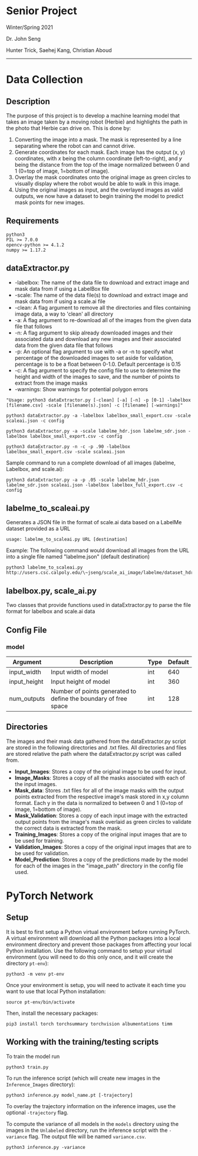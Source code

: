 # **Senior Project**
Winter/Spring 2021

Dr. John Seng

Hunter Trick, Saehej Kang, Christian Aboud
***



# Data Collection

## Description
The purpose of this project is to develop a machine learning model that takes an image taken by a moving robot (Herbie) and highlights the path in the photo that Herbie can drive on. This is done by: 
1.	Converting the image into a mask. The mask is represented by a line separating where the robot can and cannot drive. 
2.	Generate coordinates for each mask. Each image has the output (x, y) coordinates, with *x* being the column coordinate (left-to-right), and *y* being the distance from the top of the image normalized between 0 and 1 (0=top of image, 1=bottom of image). 
3.	Overlay the mask coordinates onto the original image as green circles to visually display where the robot would be able to walk in this image. 
4.	Using the original images as input, and the overlayed images as valid outputs, we now have a dataset to begin training the model to predict mask points for new images. 


## Requirements
```
python3
PIL >= 7.0.0
opencv-python >= 4.1.2
numpy >= 1.17.2
```

## dataExtractor.py

* -labelbox: The name of the data file to download and extract image and mask data from if using a LabelBox file
* -scale: The name of the data file(s) to download and extract image and mask data from if using a scale.ai file
* -clean: A flag argument to remove all the directories and files containing image data, a way to 'clean' all directory
* -a: A flag argument to re-download all of the images from the given data file that follows
* -n: A flag argument to skip already downloaded images and their associated data and download any new images and their associated data from the given data file that follows
* -p: An optional flag argument to use with -a or -n to specify what percentage of the downloaded images to set aside for validation, percentage is to be a float between 0-1.0. Default percentage is 0.15
* -c: A flag argument to specify the config file to use to determine the height and width of the images to save, and the number of points to extract from the image masks
* -warnings: Show warnings for potential polygon errors
```
"Usage: python3 dataExtractor.py [-clean] [-a] [-n] -p [0-1] -labelbox [filename.csv] -scale [filename(s).json] -c [filename] [-warnings]"
``` 
```
python3 dataExtractor.py -a -labelbox labelbox_small_export.csv -scale scaleai.json -c config

python3 dataExtractor.py -a -scale labelme_hdr.json labelme_sdr.json -labelbox labelbox_small_export.csv -c config

python3 dataExtractor.py -n -c -p .90 -labelbox labelbox_small_export.csv -scale scaleai.json
```

Sample command to run a complete download of all images (labelme, Labelbox, and scale.ai):

```
python3 dataExtractor.py -a -p .05 -scale labelme_hdr.json labelme_sdr.json scaleai.json -labelbox labelbox_full_export.csv -c config
```

## labelme_to_scaleai.py
Generates a JSON file in the format of scale.ai data based on a LabelMe dataset provided as a URL

```
usage: labelme_to_scaleai.py URL [destination]
```

Example:
The following command would download all images from the URL into a single file named "labelme.json" (default destination)
```
python3 labelme_to_scaleai.py http://users.csc.calpoly.edu/\~jseng/scale_ai_image/labelme/dataset_hdr
```

## labelbox.py, scale_ai.py
Two classes that provide functions used in dataExtractor.py to parse the file format for labelbox and scale.ai data

## Config File

### **model**
Argument|Description|Type|Default
---|---|---|---
input_width|Input width of model|int|640
input_height|Input height of model|int|360
num_outputs|Number of points generated to define the boundary of free space|int|128


## Directories
The images and their mask data gathered from the dataExtractor.py script are stored in the following directories and .txt files. All directories and files are stored relative the path where the dataExtractor.py script was called from.
* **Input_Images**: Stores a copy of the original image to be used for input.
* **Image_Masks**: Stores a copy of all the masks associated with each of the input images.
* **Mask_data**: Stores .txt files for all of the image masks with the output points extracted from the respective image's mask stored in x,y column format. Each y in the data is normalized to between 0 and 1 (0=top of image, 1=bottom of image).
* **Mask_Validation**: Stores a copy of each input image with the extracted output points from the image's mask overlaid as green circles to validate the correct data is extracted from the mask.
* **Training_Images**: Stores a copy of the original input images that are to be used for training.
* **Validation_Images**: Stores a copy of the original input images that are to be used for validation.
* **Model_Prediction**: Stores a copy of the predictions made by the model for each of the images in the "image_path" directory in the config file used.


# PyTorch Network

## Setup
It is best to first setup a Python virtual environment before running PyTorch.  A virtual environment will download all the Python packages into a local environment directory and prevent those packages from affecting your local Python installation.  Use the following command to setup your virtual environment (you will need to do this only once, and it will create the directory ``pt-env``):

```
python3 -m venv pt-env
```

Once your environment is setup, you will need to activate it each time you want to use that local Python installation:

```
source pt-env/bin/activate
```

Then, install the necessary packages:

```
pip3 install torch torchsummary torchvision albumentations timm
```

## Working with the training/testing scripts

To train the model run

```
python3 train.py
```

To run the inference script (which will create new images in the ``Inference_Images`` directory):

```
python3 inference.py model_name.pt [-trajectory]
```

To overlay the trajectory information on the inference images, use the optional ``-trajectory`` flag.

To compute the variance of all models in the ``models`` directory using the images in the ``Unlabeled`` directory, run the inference script with the ``-variance`` flag. The output file will be named ``variance.csv``.

```
python3 inference.py -variance
```
